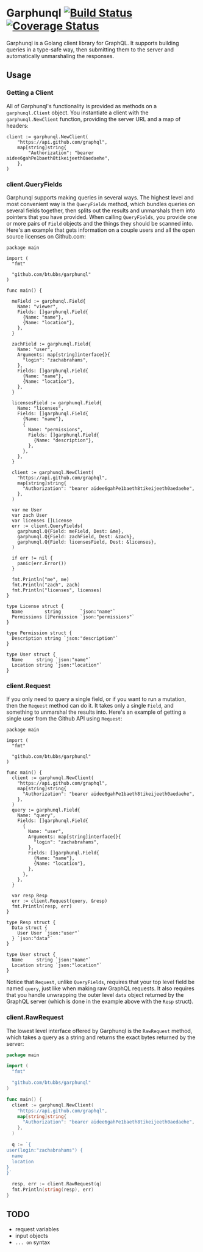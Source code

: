 # Garphunql [![Build Status](https://travis-ci.org/btubbs/garphunql.svg?branch=master)](https://travis-ci.org/btubbs/garphunql) [![Coverage Status](https://coveralls.io/repos/github/btubbs/garphunql/badge.svg?branch=master)](https://coveralls.io/github/btubbs/garphunql?branch=master)

Garphunql is a Golang client library for GraphQL.  It supports building queries in a type-safe way,
then submitting them to the server and automatically unmarshaling the responses.

## Usage

### Getting a Client

All of Garphunql's functionality is provided as methods on a `garphunql.Client` object.  You
instantiate a client with the `garphunql.NewClient` function, providing the server URL and a map of
headers:

	client := garphunql.NewClient(
		"https://api.github.com/graphql",
		map[string]string{
			"Authorization": "bearer aidee6gahPe1baeth8tikeijeeth0aedaehe",
		},
	)

### client.QueryFields

Garphunql supports making queries in several ways.  The highest level and most convenient way is
the `QueryFields` method, which bundles queries on several fields together, then splits out the
results and unmarshals them into pointers that you have provided.  When calling `QueryFields`, you
provide one or more pairs of `Field` objects and the things they should be scanned into.  Here's an
example that gets information on a couple users and all the open source licenses on Github.com:

    package main

    import (
      "fmt"

      "github.com/btubbs/garphunql"
    )

    func main() {

      meField := garphunql.Field{
        Name: "viewer",
        Fields: []garphunql.Field{
          {Name: "name"},
          {Name: "location"},
        },
      }

      zachField := garphunql.Field{
        Name: "user",
        Arguments: map[string]interface{}{
          "login": "zachabrahams",
        },
        Fields: []garphunql.Field{
          {Name: "name"},
          {Name: "location"},
        },
      }

      licensesField := garphunql.Field{
        Name: "licenses",
        Fields: []garphunql.Field{
          {Name: "name"},
          {
            Name: "permissions",
            Fields: []garphunql.Field{
              {Name: "description"},
            },
          },
        },
      }

      client := garphunql.NewClient(
        "https://api.github.com/graphql",
        map[string]string{
          "Authorization": "bearer aidee6gahPe1baeth8tikeijeeth0aedaehe",
        },
      )

      var me User
      var zach User
      var licenses []License
      err := client.QueryFields(
        garphunql.Q{Field: meField, Dest: &me},
        garphunql.Q{Field: zachField, Dest: &zach},
        garphunql.Q{Field: licensesField, Dest: &licenses},
      )

      if err != nil {
        panic(err.Error())
      }

      fmt.Println("me", me)
      fmt.Println("zach", zach)
      fmt.Println("licenses", licenses)
    }

    type License struct {
      Name        string       `json:"name"`
      Permissions []Permission `json:"permissions"`
    }

    type Permission struct {
      Description string `json:"description"`
    }

    type User struct {
      Name     string `json:"name"`
      Location string `json:"location"`
    }

### client.Request

If you only need to query a single field, or if you want to run a mutation, then the `Request`
method can do it.  It takes only a single `Field`, and something to unmarshal the results into.
Here's an example of getting a single user from the Github API using `Request`:

    package main

    import (
      "fmt"

      "github.com/btubbs/garphunql"
    )

    func main() {
      client := garphunql.NewClient(
        "https://api.github.com/graphql",
        map[string]string{
          "Authorization": "bearer aidee6gahPe1baeth8tikeijeeth0aedaehe",
        },
      )
      query := garphunql.Field{
        Name: "query",
        Fields: []garphunql.Field{
          {
            Name: "user",
            Arguments: map[string]interface{}{
              "login": "zachabrahams",
            },
            Fields: []garphunql.Field{
              {Name: "name"},
              {Name: "location"},
            },
          },
        },
      }

      var resp Resp
      err := client.Request(query, &resp)
      fmt.Println(resp, err)
    }

    type Resp struct {
      Data struct {
        User User `json:"user"`
      } `json:"data"`
    }

    type User struct {
      Name     string `json:"name"`
      Location string `json:"location"`
    }

Notice that `Request`, unlike `QueryFields`, requires that your top level field be named `query`,
just like when making raw GraphQL requests.  It also requires that you handle unwrapping the outer
level `data` object returned by the GraphQL server (which is done in the example above with the
`Resp` struct).

### client.RawRequest

The lowest level interface offered by Garphunql is the `RawRequest` method, which takes a query as a
string and returns the exact bytes returned by the server:

```go
package main

import (
  "fmt"

  "github.com/btubbs/garphunql"
)

func main() {
  client := garphunql.NewClient(
    "https://api.github.com/graphql",
    map[string]string{
      "Authorization": "bearer aidee6gahPe1baeth8tikeijeeth0aedaehe",
    },
  )

  q := `{
user(login:"zachabrahams") {
  name
  location
}
}`

  resp, err := client.RawRequest(q)
  fmt.Println(string(resp), err)
}
```

## TODO
- request variables
- input objects
- `... on` syntax
